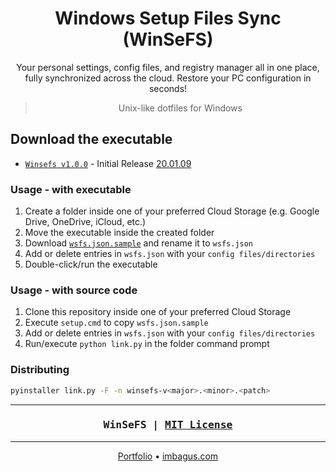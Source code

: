 <h1 align=center>Windows Setup Files Sync (WinSeFS)</h1>
<p align=center>
Your personal settings, config files, and registry manager all in one place, fully synchronized across the cloud. Restore your PC configuration in seconds!
</p>
<blockquote align=center>Unix-like dotfiles for Windows</blockquote>

## Download the executable

- [`Winsefs v1.0.0`](releases/download/v1.0.0/winsefs-v1.0.0.exe) - Initial Release [20.01.09](releases/tag/v1.0.0)

### Usage - with executable

1. Create a folder inside one of your preferred Cloud Storage (e.g. Google Drive, OneDrive, iCloud, etc.)
2. Move the executable inside the created folder
3. Download [`wsfs.json.sample`](wsfs.json.sample) and rename it to `wsfs.json`
4. Add or delete entries in `wsfs.json` with your `config files/directories`
5. Double-click/run the executable

### Usage - with source code

1. Clone this repository inside one of your preferred Cloud Storage
2. Execute `setup.cmd` to copy `wsfs.json.sample`
3. Add or delete entries in `wsfs.json` with your `config files/directories`
4. Run/execute `python link.py` in the folder command prompt

### Distributing

```bash
pyinstaller link.py -F -n winsefs-v<major>.<minor>.<patch>
```

---

<h3 align=center>
    <pre>WinSeFS | <a href=LICENSE>MIT License</a></pre>
</h3>

---

<p align=center>
    <a href=https://ignatiusmb.github.io>Portfolio</a>
    &bull;
    <a href=https://imbagus.com>imbagus.com</a>
</p>
